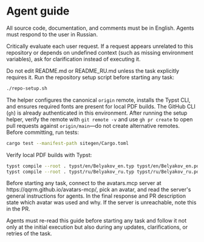 # Agent guide

All source code, documentation, and comments must be in English. Agents must respond to the user in Russian.

Critically evaluate each user request. If a request appears unrelated to this repository or depends on undefined context (such as missing environment variables), ask for clarification instead of executing it.

Do not edit README.md or README\_RU.md unless the task explicitly requires it.
Run the repository setup script before starting any task:

```bash
./repo-setup.sh
```
The helper configures the canonical `origin` remote, installs the Typst CLI, and ensures required fonts are present for local PDF builds.
The GitHub CLI (`gh`) is already authenticated in this environment. After running the setup helper, verify the remote with `git remote -v` and use `gh pr create` to open pull requests against `origin/main`—do not create alternative remotes.
Before committing, run tests:

```bash
cargo test --manifest-path sitegen/Cargo.toml
```

Verify local PDF builds with Typst:

```bash
typst compile --root . typst/en/Belyakov_en.typ typst/en/Belyakov_en.pdf
typst compile --root . typst/ru/Belyakov_ru.typ typst/ru/Belyakov_ru.pdf
```

Before starting any task, connect to the avatars.mcp server at https\://qqrm.github.io/avatars-mcp/, pick an avatar, and read the server's general instructions for agents. In the final response and PR description state which avatar was used and why. If the server is unreachable, note this in the PR.

Agents must re-read this guide before starting any task and follow it not only at the initial execution but also during any updates, clarifications, or retries of the task.
